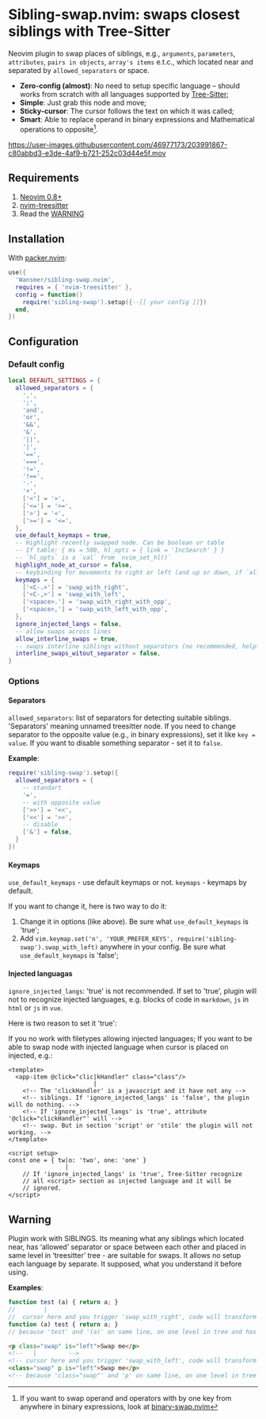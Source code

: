 # Sibling-swap.nvim: swaps closest siblings with Tree-Sitter

Neovim plugin to swap places of siblings, e.g., `arguments`, `parameters`, `attributes`, `pairs in objects`, `array's items` e.t.c., which located near and separated by `allowed_separators` or space.

- **Zero-config (almost)**: No need to setup specific language – should works from scratch with all languages supported by [Tree-Sitter](https://tree-sitter.github.io/tree-sitter/);
- **Simple**: Just grab this node and move;
- **Sticky-cursor**: The cursor follows the text on which it was called;
- **Smart**: Able to replace operand in binary expressions and Mathematical operations to opposite[^1].

> [^1]: If you want to swap operand and operators with by one key from anywhere in binary expressions, look at [binary-swap.nvim](https://github.com/Wansmer/binary-swap.nvim)

<https://user-images.githubusercontent.com/46977173/203991867-c80abbd3-e3de-4af9-b721-252c03d44e5f.mov>

## Requirements

1. [Neovim 0.8+](https://github.com/neovim/neovim/releases)
2. [nvim-treesitter](https://github.com/nvim-treesitter/nvim-treesitter)
3. Read the [WARNING](#warning)

## Installation

With [packer.nvim](https://github.com/wbthomason/packer.nvim):

```lua
use({
  'Wansmer/sibling-swap.nvim',
  requires = { 'nvim-treesitter' },
  config = function()
    require('sibling-swap').setup({--[[ your config ]]})
  end,
})
```

## Configuration

### Default config

```lua
local DEFAUTL_SETTINGS = {
  allowed_separators = {
    ',',
    ';',
    'and',
    'or',
    '&&',
    '&',
    '||',
    '|',
    '==',
    '===',
    '!=',
    '!==',
    '-',
    '+',
    ['<'] = '>',
    ['<='] = '>=',
    ['>'] = '<',
    ['>='] = '<=',
  },
  use_default_keymaps = true,
  -- Highlight recently swapped node. Can be boolean or table
  -- If table: { ms = 500, hl_opts = { link = 'IncSearch' } }
  -- `hl_opts` is a `val` from `nvim_set_hl()`
  highlight_node_at_cursor = false,
  -- keybinding for movements to right or left (and up or down, if `allow_interline_swaps` is true)
  keymaps = {
    ['<C-.>'] = 'swap_with_right',
    ['<C-,>'] = 'swap_with_left',
    ['<space>.'] = 'swap_with_right_with_opp',
    ['<space>,'] = 'swap_with_left_with_opp',
  },
  ignore_injected_langs = false,
  -- allow swaps across lines
  allow_interline_swaps = true,
  -- swaps interline siblings without separators (no recommended, helpful for swaps html-like attributes)
  interline_swaps_witout_separator = false,
}
```

### Options

#### Separators

`allowed_separators`: list of separators for detecting suitable siblings. 'Separators' meaning unnamed treesitter node.
If you need to change separator to the opposite value (e.g., in binary expressions), set it like `key = value`.
If you want to disable something separator - set it to `false`.

**Example**:

```lua
require('sibling-swap').setup({
  allowed_separators = {
    -- standart
    '=',
    -- with opposite value
    ['>>'] = '<<',
    ['<<'] = '>>',
    -- disable
    ['&'] = false,
  }
})
```

#### Keymaps

`use_default_keymaps` - use default keymaps or not.
`keymaps` - keymaps by default.

If you want to change it, here is two way to do it:

1. Change it in options (like above). Be sure what `use_default_keymaps` is 'true';
2. Add `vim.keymap.set('n', 'YOUR_PREFER_KEYS', require('sibling-swap').swap_with_left)` anywhere in your config. Be sure what `use_default_keymaps` is 'false';

#### Injected languagas

`ignore_injected_langs`: 'true' is not recommended. If set to 'true', plugin will not to recognize injected languages, e.g. blocks of code in `markdown`, `js` in `html` or `js` in `vue`.

Here is two reason to set it 'true':

If you no work with filetypes allowing injected languages;
If you want to be able to swap node with injected language when cursor is placed on injected, e.g.:

```vue
<template>
  <app-item @click="clic|kHandler" class="class"/>
                        |
    <!-- The 'clickHandler' is a javascript and it have not any -->
    <!-- siblings. If 'ignore_injected_langs' is 'false', the plugin will do nothing. -->
    <!-- If 'ignore_injected_langs' is 'true', attribute '@click="clickHandler"' will -->
    <!-- swap. But in section 'script' or 'stile' the plugin will not working. -->
</template>

<script setup>
const one = { tw|o: 'two', one: 'one' }
                |
    // If 'ignore_injected_langs' is 'true', Tree-Sitter recognize
    // all <script> section as injected language and it will be
    // ignored.
</script>
```

## Warning

Plugin work with SIBLINGS. Its meaning what any siblings which located near, has ‘allowed’ separator or space between
each other and placed in same level in ‘treesitter’ tree - are suitable for swaps.
It allows no setup each language by separate.
It supposed, what you understand it before using.

**Examples**:

```javascript
function test (a) { return a; }
//        |
//  cursor here and you trigger 'swap_with_right', code will transform to
function (a) test { return a; }
// because 'test' and '(a)' on same line, on one level in tree and has space between each other
```

```html
<p class="swap" is="left">Swap me</p>
<!--   |         -->
<!-- cursor here and you trigger 'swap_with_left', code will transform to -->
<class="swap" p is="left">Swap me</p>
<!-- because 'class="swap"' and 'p' on same line, on one level in tree and has space between each other -->
```

